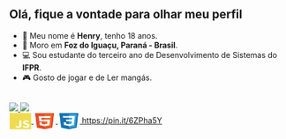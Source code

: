<h2> Olá, fique a vontade para olhar meu perfil </h2>


- 📄 Meu nome é <b>Henry</b>, tenho 18 anos.
- 📍 Moro em <b>Foz do Iguaçu, Paraná - Brasil</b>.
- 💻 Sou estudante do terceiro ano de Desenvolvimento de Sistemas do <b>IFPR</b>.
- 🎮 Gosto de jogar e de Ler mangás.
<br>

<div>
<a href="github.com/henryszchaida">
<img  width="48%"  src="https://github-readme-stats.vercel.app/api?username=henryszchaida&count_private=true&show_icons=false&theme=cobalt&include_all_commits=true"/>
<img   width="48%"  src="https://github-readme-stats.vercel.app/api/top-langs/?username=henryszchaida&theme=cobalt&layout=compact&langs=count"/>
</div>
                                                                                                                                              
  <img align="center" alt="Henry-Js" height="30" width="40" src="https://raw.githubusercontent.com/devicons/devicon/master/icons/javascript/javascript-plain.svg">
  <img align="center" alt="Henry-HTML" height="30" width="40" src="https://raw.githubusercontent.com/devicons/devicon/master/icons/html5/html5-original.svg">
  <img align="center" alt="Henry-CSS" height="30" width="40" src="https://raw.githubusercontent.com/devicons/devicon/master/icons/css3/css3-original.svg">                                                                                                                                              
https://pin.it/6ZPha5Y
